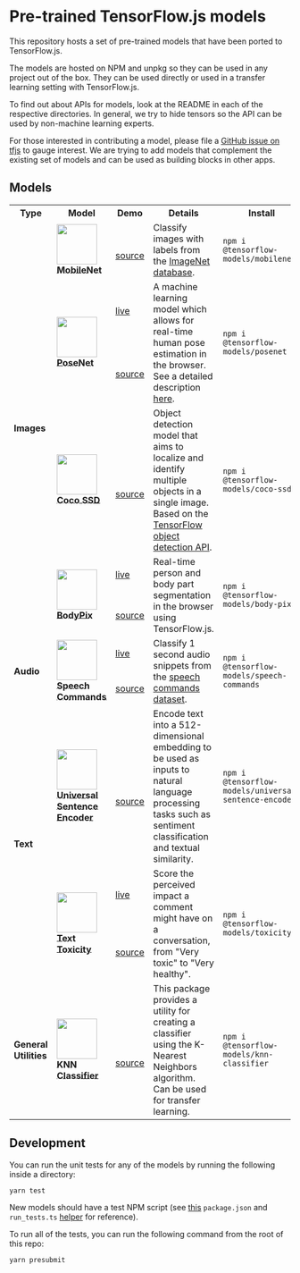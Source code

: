 # Pre-trained TensorFlow.js models

This repository hosts a set of pre-trained models that have been ported to
TensorFlow.js.

The models are hosted on NPM and unpkg so they can be used in any project out of the box. They can be used directly or used in a transfer learning
setting with TensorFlow.js.

To find out about APIs for models, look at the README in each of the respective
directories. In general, we try to hide tensors so the API can be used by
non-machine learning experts.

For those interested in contributing a model, please file a [GitHub issue on tfjs](https://github.com/tensorflow/tfjs/issues) to gauge
interest. We are trying to add models that complement the existing set of models
and can be used as building blocks in other apps.

## Models

<table style="max-width:100%;table-layout:auto;">
  <tr style="text-align:center;">
    <th>Type</th>
    <th>Model</th>
    <th>Demo</th>
    <th>Details</th>
    <th>Install</th>
  </tr>
  <!-- Images -->
  <!-- ** MobileNet -->
  <tr>
    <td rowspan="8"><b>Images</b></td>
    <td rowspan="2"><b><a href="./mobilenet"><img src="https://www.tensorflow.org/site-assets/images/marketing/icon/tile_model_image.png"  width="72" style='vertical-align:middle;max-width="72px";max-height="72px"'/><div style='vertical-align:middle; display:inline;'>MobileNet</div></a></b></td>
    <td><a href=""></a></td>
    <td rowspan="2">Classify images with labels from the <a href="http://www.image-net.org/">ImageNet database</a>.</td>
    <td rowspan="2"><code>npm i @tensorflow-models/mobilenet</code></td>
  </tr>
  <tr>
    <td><a href="./mobilenet/demo/index.html">source</a></td>
  </tr>
  <!-- ** PoseNet -->
  <tr>
    <td rowspan="2"><b><a href="./posenet"><img src="https://www.tensorflow.org/site-assets/images/marketing/icon/tile_model_pose.png"  width="72" style='vertical-align:middle;max-width="72px";max-height="72px"'/><div style='vertical-align:middle; display:inline;'>PoseNet</div></a></b></td>
    <td><a href="https://storage.googleapis.com/tfjs-models/demos/posenet/camera.html">live</a></td>
    <td rowspan="2">A machine learning model which allows for real-time human pose estimation in the browser. See a detailed description <a href="https://medium.com/tensorflow/real-time-human-pose-estimation-in-the-browser-with-tensorflow-js-7dd0bc881cd5">here</a>.</td>
    <td rowspan="2"><code>npm i @tensorflow-models/posenet</code></td>
  </tr>
  <tr>
    <td><a href="./posenet/demos/camera.html">source</a></td>
  </tr>
  <!-- ** Coco SSD -->
  <tr>
    <td rowspan="2"><b><a href="./coco-ssd"><img src="https://www.tensorflow.org/site-assets/images/marketing/icon/tile_model_shapes.png"  width="72" style='vertical-align:middle;max-width="72px";max-height="72px"'/><div style='vertical-align:middle; display:inline;'>Coco SSD</div></a></b></td>
    <td><a href=""></a></td>
    <td rowspan="2">Object detection model that aims to localize and identify multiple objects in a single image. Based on the <a href="https://github.com/tensorflow/models/blob/master/research/object_detection/README.md">TensorFlow object detection API</a>.</td>
    <td rowspan="2"><code>npm i @tensorflow-models/coco-ssd</code></td>
  </tr>
  <tr>
    <td><a href="./coco-ssd/demo">source</a></td>
  </tr>
  <!-- ** BodyPix -->
  <tr>
    <td rowspan="2"><b><a href="./body-pix"><img src="https://www.tensorflow.org/site-assets/images/marketing/icon/tile_model_people.png"  width="72" style='vertical-align:middle;max-width="72px";max-height="72px"'/><div style='vertical-align:middle; display:inline;'>BodyPix</div></a></b></td>
    <td><a href="https://storage.googleapis.com/tfjs-models/demos/body-pix/index.html">live</a></td>
    <td rowspan="2">Real-time person and body part segmentation in the browser using TensorFlow.js.</td>
    <td rowspan="2"><code>npm i @tensorflow-models/body-pix</code></td>
  </tr>
  <tr>
    <td><a href="./body-pix/demos/index.html">source</a></td>
  </tr>
  <!-- * Audio -->
  <!-- ** Speech Commands -->
  <tr>
    <td rowspan="2"><b>Audio</b></td>
    <td rowspan="2"><b><a href="./speech-commands"><img src="https://www.tensorflow.org/site-assets/images/marketing/icon/tile_model_audio.png"  width="72" style='vertical-align:middle;max-width="72px";max-height="72px"'/><div style='vertical-align:middle; display:inline;'>Speech Commands</div></a></b></td>
    <td><a href="https://storage.googleapis.com/tfjs-speech-model-test/2019-01-03a/dist/index.html">live</a></td>
    <td rowspan="2">Classify 1 second audio snippets from the <a href="https://www.tensorflow.org/tutorials/sequences/audio_recognition">speech commands dataset</a>.</td>
    <td rowspan="2"><code>npm i @tensorflow-models/speech-commands</code></td>
  </tr>
  <tr>
    <td><a href="./speech-commands/demo/index.html">source</a></td>
  </tr>
  <!-- * Text -->
  <!-- ** Universal Sentence Encoder -->
  <tr>
    <td rowspan="4"><b>Text</b></td>
    <td rowspan="2"><b><a href="./universal-sentence-encoder"><img src="https://www.tensorflow.org/site-assets/images/marketing/icon/tile_model_text.png"  width="72" style='vertical-align:middle;max-width="72px";max-height="72px"'/><div style='vertical-align:middle; display:inline;'>Universal Sentence Encoder</div></a></b></td>
    <td><a href=""></a></td>
    <td rowspan="2">Encode text into a 512-dimensional embedding to be used as inputs to natural language processing tasks such as sentiment classification and textual similarity.</td>
    <td rowspan="2"><code>npm i @tensorflow-models/universal-sentence-encoder</code></td>
  </tr>
  <tr>
    <td><a href="./universal-sentence-encoder/demo">source</a></td>
  </tr>
  <!-- ** Text Toxicity -->
  <tr>
    <td rowspan="2"><b><a href="./toxicity"><img src="https://www.tensorflow.org/site-assets/images/marketing/icon/tile_model_faces.png"  width="72" style='vertical-align:middle;max-width="72px";max-height="72px"'/><div style='vertical-align:middle; display:inline;'>Text Toxicity</div></a></b></td>
    <td><a href="https://storage.googleapis.com/tfjs-models/demos/toxicity/index.html">live</a></td>
    <td rowspan="2">Score the perceived impact a comment might have on a conversation, from "Very toxic" to "Very healthy".</td>
    <td rowspan="2"><code>npm i @tensorflow-models/toxicity</code></td>
  </tr>
  <tr>
    <td><a href="./toxicity/demo/index.html">source</a></td>
  </tr>
  <!-- * General Utilities -->
  <tr>
    <td rowspan="2"><b>General Utilities</b></td>
  <!-- ** KNN Classifier -->
    <td rowspan="2"><b><a href="./knn-classifier"><img src="https://www.tensorflow.org/site-assets/images/marketing/icon/tile_model_other.png"  width="72" style='vertical-align:middle;max-width="72px";max-height="72px"'/><div style='vertical-align:middle; display:inline;'>KNN Classifier</div></a></b></td>
    <td><a href=""></a></td>
    <td rowspan="2">This package provides a utility for creating a classifier using the K-Nearest Neighbors algorithm. Can be used for transfer learning.</td>
    <td rowspan="2"><code>npm i @tensorflow-models/knn-classifier</code></td>
  </tr>
  <tr>
    <td><a href="./knn-classifier/demo">source</a></td>
  </tr>
</table>

## Development

You can run the unit tests for any of the models by running the following
inside a directory:

`yarn test`

New models should have a test NPM script (see [this](./mobilenet/package.json) `package.json` and `run_tests.ts` [helper](./mobilenet/run_tests.ts) for reference).

To run all of the tests, you can run the following command from the root of this
repo:

`yarn presubmit`
